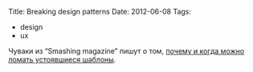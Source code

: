 Title: Breaking design patterns
Date: 2012-06-08
Tags: 
  - design
  - ux

<div class="text">Чуваки из “Smashing magazine” пишут о том, <a href="http://uxdesign.smashingmagazine.com/2012/06/06/design-patterns-when-breaking-rules-ok/">почему и когда можно ломать устоявшиеся шаблоны</a>.</div>